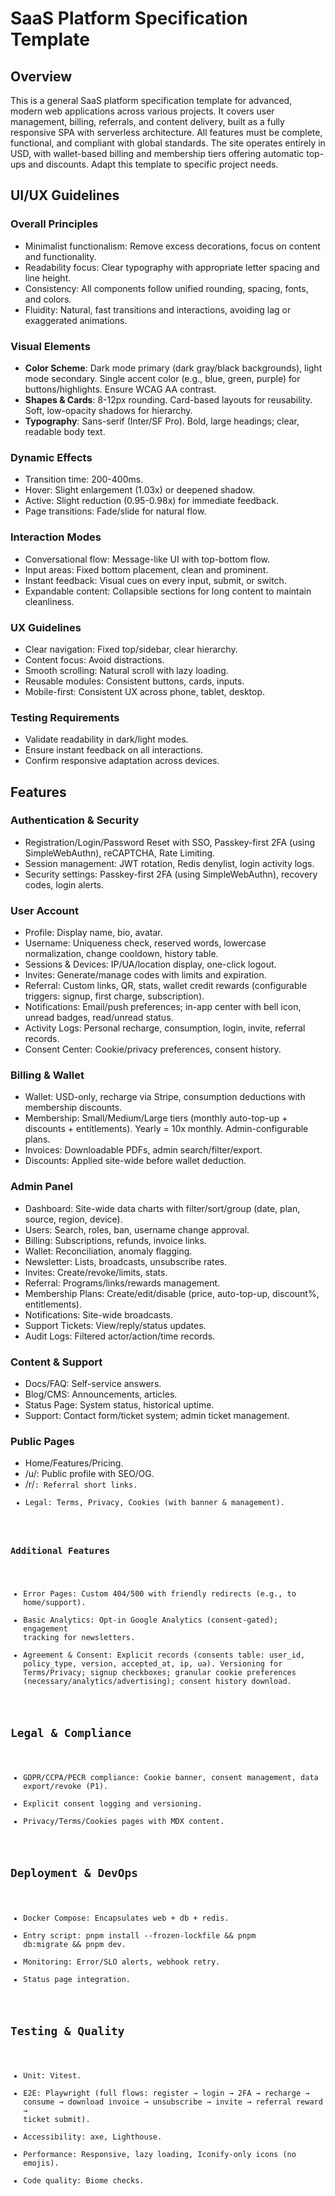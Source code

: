 # SaaS Platform Specification Template

## Overview
This is a general SaaS platform specification template for advanced, modern web applications across various projects. It covers user management, billing, referrals, and content delivery, built as a fully responsive SPA with serverless architecture. All features must be complete, functional, and compliant with global standards. The site operates entirely in USD, with wallet-based billing and membership tiers offering automatic top-ups and discounts. Adapt this template to specific project needs.

## UI/UX Guidelines
### Overall Principles
- Minimalist functionalism: Remove excess decorations, focus on content and functionality.
- Readability focus: Clear typography with appropriate letter spacing and line height.
- Consistency: All components follow unified rounding, spacing, fonts, and colors.
- Fluidity: Natural, fast transitions and interactions, avoiding lag or exaggerated animations.

### Visual Elements
- **Color Scheme**: Dark mode primary (dark gray/black backgrounds), light mode secondary. Single accent color (e.g., blue, green, purple) for buttons/highlights. Ensure WCAG AA contrast.
- **Shapes & Cards**: 8-12px rounding. Card-based layouts for reusability. Soft, low-opacity shadows for hierarchy.
- **Typography**: Sans-serif (Inter/SF Pro). Bold, large headings; clear, readable body text.

### Dynamic Effects
- Transition time: 200-400ms.
- Hover: Slight enlargement (1.03x) or deepened shadow.
- Active: Slight reduction (0.95-0.98x) for immediate feedback.
- Page transitions: Fade/slide for natural flow.

### Interaction Modes
- Conversational flow: Message-like UI with top-bottom flow.
- Input areas: Fixed bottom placement, clean and prominent.
- Instant feedback: Visual cues on every input, submit, or switch.
- Expandable content: Collapsible sections for long content to maintain cleanliness.

### UX Guidelines
- Clear navigation: Fixed top/sidebar, clear hierarchy.
- Content focus: Avoid distractions.
- Smooth scrolling: Natural scroll with lazy loading.
- Reusable modules: Consistent buttons, cards, inputs.
- Mobile-first: Consistent UX across phone, tablet, desktop.

### Testing Requirements
- Validate readability in dark/light modes.
- Ensure instant feedback on all interactions.
- Confirm responsive adaptation across devices.

## Features
### Authentication & Security
- Registration/Login/Password Reset with SSO, Passkey-first 2FA (using SimpleWebAuthn), reCAPTCHA, Rate Limiting.
- Session management: JWT rotation, Redis denylist, login activity logs.
- Security settings: Passkey-first 2FA (using SimpleWebAuthn), recovery codes, login alerts.

### User Account
- Profile: Display name, bio, avatar.
- Username: Uniqueness check, reserved words, lowercase normalization, change cooldown, history table.
- Sessions & Devices: IP/UA/location display, one-click logout.
- Invites: Generate/manage codes with limits and expiration.
- Referral: Custom links, QR, stats, wallet credit rewards (configurable triggers: signup, first charge, subscription).
- Notifications: Email/push preferences; in-app center with bell icon, unread badges, read/unread status.
- Activity Logs: Personal recharge, consumption, login, invite, referral records.
- Consent Center: Cookie/privacy preferences, consent history.

### Billing & Wallet
- Wallet: USD-only, recharge via Stripe, consumption deductions with membership discounts.
- Membership: Small/Medium/Large tiers (monthly auto-top-up + discounts + entitlements). Yearly = 10x monthly. Admin-configurable plans.
- Invoices: Downloadable PDFs, admin search/filter/export.
- Discounts: Applied site-wide before wallet deduction.

### Admin Panel
- Dashboard: Site-wide data charts with filter/sort/group (date, plan, source, region, device).
- Users: Search, roles, ban, username change approval.
- Billing: Subscriptions, refunds, invoice links.
- Wallet: Reconciliation, anomaly flagging.
- Newsletter: Lists, broadcasts, unsubscribe rates.
- Invites: Create/revoke/limits, stats.
- Referral: Programs/links/rewards management.
- Membership Plans: Create/edit/disable (price, auto-top-up, discount%, entitlements).
- Notifications: Site-wide broadcasts.
- Support Tickets: View/reply/status updates.
- Audit Logs: Filtered actor/action/time records.

### Content & Support
- Docs/FAQ: Self-service answers.
- Blog/CMS: Announcements, articles.
- Status Page: System status, historical uptime.
- Support: Contact form/ticket system; admin ticket management.

### Public Pages
- Home/Features/Pricing.
- /u/<username>: Public profile with SEO/OG.
- /r/<code>: Referral short links.
- Legal: Terms, Privacy, Cookies (with banner & management).

### Additional Features
- Error Pages: Custom 404/500 with friendly redirects (e.g., to home/support).
- Basic Analytics: Opt-in Google Analytics (consent-gated); engagement tracking for newsletters.
- Agreement & Consent: Explicit records (consents table: user_id, policy_type, version, accepted_at, ip, ua). Versioning for Terms/Privacy; signup checkboxes; granular cookie preferences (necessary/analytics/advertising); consent history download.

## Legal & Compliance
- GDPR/CCPA/PECR compliance: Cookie banner, consent management, data export/revoke (P1).
- Explicit consent logging and versioning.
- Privacy/Terms/Cookies pages with MDX content.

## Deployment & DevOps
- Docker Compose: Encapsulates web + db + redis.
- Entry script: pnpm install --frozen-lockfile && pnpm db:migrate && pnpm dev.
- Monitoring: Error/SLO alerts, webhook retry.
- Status page integration.

## Testing & Quality
- Unit: Vitest.
- E2E: Playwright (full flows: register → login → 2FA → recharge → consume → download invoice → unsubscribe → invite → referral reward → ticket submit).
- Accessibility: axe, Lighthouse.
- Performance: Responsive, lazy loading, Iconify-only icons (no emojis).
- Code quality: Biome checks.